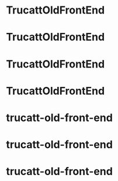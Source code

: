 # TrucattOldFrontEnd
# TrucattOldFrontEnd
# TrucattOldFrontEnd
# TrucattOldFrontEnd
# trucatt-old-front-end
# trucatt-old-front-end
# trucatt-old-front-end
